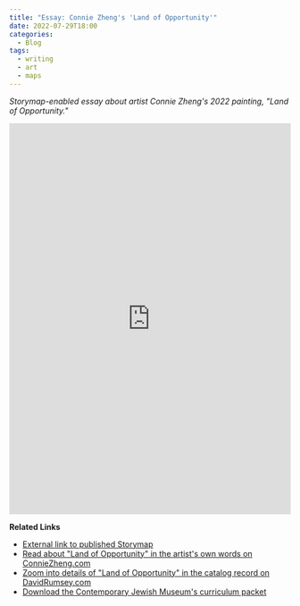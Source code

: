 ```yaml
---
title: "Essay: Connie Zheng's 'Land of Opportunity'"
date: 2022-07-29T18:00
categories:
  - Blog
tags:
  - writing
  - art
  - maps
---
```


*Storymap-enabled essay about artist Connie Zheng's 2022 painting, "Land of Opportunity."*

<iframe src="https://storymaps.arcgis.com/stories/eb7f18ec63aa412ead83e31eba6ea160?header" width="100%" height="700px" frameborder="0" allowfullscreen allow="geolocation">
  
</iframe>


**Related Links** 

* [External link to published Storymap](https://arcg.is/0yLia8) 
* [Read about "Land of Opportunity" in the artist's own words on ConnieZheng.com](https://www.conniezheng.com/land-of-opportunity)  
* [Zoom into details of  "Land of Opportunity" in the catalog record on DavidRumsey.com](https://www.davidrumsey.com/luna/servlet/detail/RUMSEY~8~1~348737~90116370:Land-of-Opportunity?qvq=q%3Aconnie+zheng%3Bsort%3APub_List_No_InitialSort%2CPub_Date%2CPub_List_No%2CSeries_No%3Blc%3ARUMSEY%7E8%7E1&mi=0&trs=2)   
* [Download the Contemporary Jewish Museum's curriculum packet](https://res.cloudinary.com/the-contemporary-jewish-museum/image/upload/v1663707003/2022_Tikkun_Lesson_Plan_Environmental_Justice_Maps_v03_5_uii6ct.pdf)
    
